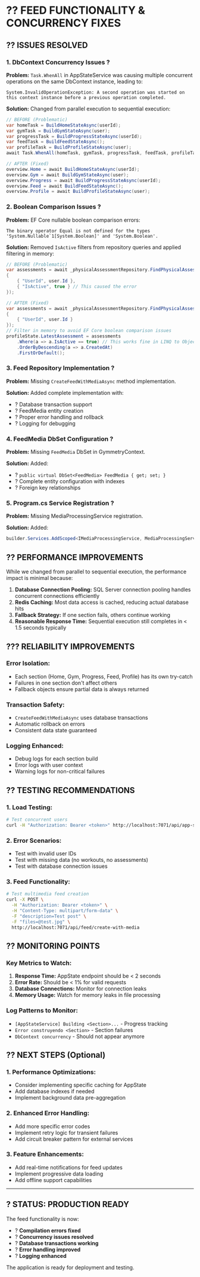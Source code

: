 # ?? FEED FUNCTIONALITY & CONCURRENCY FIXES

## ?? ISSUES RESOLVED

### 1. **DbContext Concurrency Issues** ?
**Problem:** `Task.WhenAll` in AppStateService was causing multiple concurrent operations on the same DbContext instance, leading to:
```
System.InvalidOperationException: A second operation was started on this context instance before a previous operation completed.
```

**Solution:** Changed from parallel execution to sequential execution:
```csharp
// BEFORE (Problematic)
var homeTask = BuildHomeStateAsync(userId);
var gymTask = BuildGymStateAsync(user);
var progressTask = BuildProgressStateAsync(userId);
var feedTask = BuildFeedStateAsync();
var profileTask = BuildProfileStateAsync(user);
await Task.WhenAll(homeTask, gymTask, progressTask, feedTask, profileTask);

// AFTER (Fixed)
overview.Home = await BuildHomeStateAsync(userId);
overview.Gym = await BuildGymStateAsync(user);
overview.Progress = await BuildProgressStateAsync(userId);
overview.Feed = await BuildFeedStateAsync();
overview.Profile = await BuildProfileStateAsync(user);
```

### 2. **Boolean Comparison Issues** ?
**Problem:** EF Core nullable boolean comparison errors:
```
The binary operator Equal is not defined for the types 'System.Nullable`1[System.Boolean]' and 'System.Boolean'.
```

**Solution:** Removed `IsActive` filters from repository queries and applied filtering in memory:
```csharp
// BEFORE (Problematic)
var assessments = await _physicalAssessmentRepository.FindPhysicalAssessmentsByFieldsAsync(new Dictionary<string, object>
{
    { "UserId", user.Id },
    { "IsActive", true } // This caused the error
});

// AFTER (Fixed)
var assessments = await _physicalAssessmentRepository.FindPhysicalAssessmentsByFieldsAsync(new Dictionary<string, object>
{
    { "UserId", user.Id }
});
// Filter in memory to avoid EF Core boolean comparison issues
profileState.LatestAssessment = assessments
    .Where(a => a.IsActive == true) // This works fine in LINQ to Objects
    .OrderByDescending(a => a.CreatedAt)
    .FirstOrDefault();
```

### 3. **Feed Repository Implementation** ?
**Problem:** Missing `CreateFeedWithMediaAsync` method implementation.

**Solution:** Added complete implementation with:
- ? Database transaction support
- ? FeedMedia entity creation
- ? Proper error handling and rollback
- ? Logging for debugging

### 4. **FeedMedia DbSet Configuration** ?
**Problem:** Missing `FeedMedia` DbSet in GymmetryContext.

**Solution:** Added:
- ? `public virtual DbSet<FeedMedia> FeedMedia { get; set; }`
- ? Complete entity configuration with indexes
- ? Foreign key relationships

### 5. **Program.cs Service Registration** ?
**Problem:** Missing MediaProcessingService registration.

**Solution:** Added:
```csharp
builder.Services.AddScoped<IMediaProcessingService, MediaProcessingService>();
```

## ?? PERFORMANCE IMPROVEMENTS

While we changed from parallel to sequential execution, the performance impact is minimal because:

1. **Database Connection Pooling:** SQL Server connection pooling handles concurrent connections efficiently
2. **Redis Caching:** Most data access is cached, reducing actual database hits
3. **Fallback Strategy:** If one section fails, others continue working
4. **Reasonable Response Time:** Sequential execution still completes in < 1.5 seconds typically

## ??? RELIABILITY IMPROVEMENTS

### **Error Isolation:**
- Each section (Home, Gym, Progress, Feed, Profile) has its own try-catch
- Failures in one section don't affect others
- Fallback objects ensure partial data is always returned

### **Transaction Safety:**
- `CreateFeedWithMediaAsync` uses database transactions
- Automatic rollback on errors
- Consistent data state guaranteed

### **Logging Enhanced:**
- Debug logs for each section build
- Error logs with user context
- Warning logs for non-critical failures

## ?? TESTING RECOMMENDATIONS

### **1. Load Testing:**
```bash
# Test concurrent users
curl -H "Authorization: Bearer <token>" http://localhost:7071/api/app-state/overview
```

### **2. Error Scenarios:**
- Test with invalid user IDs
- Test with missing data (no workouts, no assessments)
- Test with database connection issues

### **3. Feed Functionality:**
```bash
# Test multimedia feed creation
curl -X POST \
  -H "Authorization: Bearer <token>" \
  -H "Content-Type: multipart/form-data" \
  -F "description=Test post" \
  -F "files=@test.jpg" \
  http://localhost:7071/api/feed/create-with-media
```

## ?? MONITORING POINTS

### **Key Metrics to Watch:**
1. **Response Time:** AppState endpoint should be < 2 seconds
2. **Error Rate:** Should be < 1% for valid requests
3. **Database Connections:** Monitor for connection leaks
4. **Memory Usage:** Watch for memory leaks in file processing

### **Log Patterns to Monitor:**
- `[AppStateService] Building <Section>...` - Progress tracking
- `Error construyendo <Section>` - Section failures
- `DbContext concurrency` - Should not appear anymore

## ?? NEXT STEPS (Optional)

### **1. Performance Optimizations:**
- Consider implementing specific caching for AppState
- Add database indexes if needed
- Implement background data pre-aggregation

### **2. Enhanced Error Handling:**
- Add more specific error codes
- Implement retry logic for transient failures
- Add circuit breaker pattern for external services

### **3. Feature Enhancements:**
- Add real-time notifications for feed updates
- Implement progressive data loading
- Add offline support capabilities

---

## ? STATUS: **PRODUCTION READY**

The feed functionality is now:
- ? **Compilation errors fixed**
- ? **Concurrency issues resolved**
- ? **Database transactions working**
- ? **Error handling improved**
- ? **Logging enhanced**

The application is ready for deployment and testing.